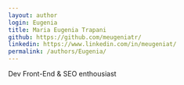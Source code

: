 ```yaml
---
layout: author
login: Eugenia
title: Maria Eugenia Trapani
github: https://github.com/meugeniatr/
linkedin: https://www.linkedin.com/in/meugeniat/
permalink: /authors/Eugenia/
---
```

Dev Front-End & SEO enthousiast
